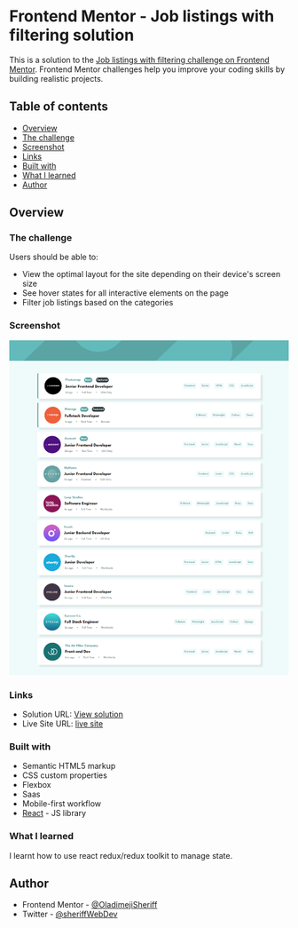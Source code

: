 # Frontend Mentor - Job listings with filtering solution

This is a solution to the [Job listings with filtering challenge on Frontend Mentor](https://www.frontendmentor.io/challenges/job-listings-with-filtering-ivstIPCt). Frontend Mentor challenges help you improve your coding skills by building realistic projects. 

## Table of contents

- [Overview](#overview)
- [The challenge](#the-challenge)
- [Screenshot](#screenshot)
- [Links](#links)
- [Built with](#built-with)
- [What I learned](#what-i-learned)
- [Author](#author)




## Overview

### The challenge

Users should be able to:

- View the optimal layout for the site depending on their device's screen size
- See hover states for all interactive elements on the page
- Filter job listings based on the categories

### Screenshot

![](./src/assets/Get%20Jobs.png)





### Links

- Solution URL: [View solution](https://github.com/Sheriff-Oladimeji/job-listings)
- Live Site URL: [live site](https://getjobs.vercel.app)


### Built with

- Semantic HTML5 markup
- CSS custom properties
- Flexbox
- Saas
- Mobile-first workflow
- [React](https://reactjs.org/) - JS library


### What I learned

I learnt how to use react redux/redux toolkit to manage state.

## Author


- Frontend Mentor - [@OladimejiSheriff](https://www.frontendmentor.io/profile/OladimejiSheriff)
- Twitter - [@sheriffWebDev](https://www.twitter.com/sheriffWebDev)


